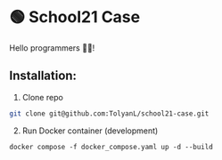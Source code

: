 # 🟢 School21 Case
Hello programmers 👋🎃!

## Installation:
1. Clone repo
```bash
git clone git@github.com:TolyanL/school21-case.git
```

2. Run Docker container (development)
```
docker compose -f docker_compose.yaml up -d --build
```

